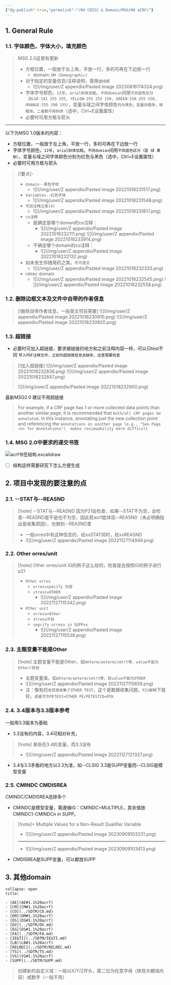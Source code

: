 ```yaml
---
{"dg-publish":true,"permalink":"/04 CDISC & Domain/MSG/00 aCRF/"}
---
```



## 1. General Rule

### 1.1. 字体颜色，字体大小，填充颜色

> MSG 2.0这里有更新
> - 方框位置，一般放于左上角，平放一行，多的可再在下边放一行
> 	- domain: `DM (Demographic)`
> - 对于指定的变量信息/注释说明，需用`虚线框 `
> 	- ![](/img/user/Z appendix/Pasted image 20230816174324.png)
> - 字体字号颜色，`12号`，`arial斜体加粗`。`不同domian`间用`不同底色区分（BLUE-191 255 255, YELLOW-255 255 150, GREEN-150 255 150,  ORANGE-255 190 155）`，变量与域之间字体颜色`均为黑色，变量非粗体，域粗体。二者都不用斜体`（选中，Ctrl+E设置属性）
> - 必要时可用方框与箭头


-----
以下为MSG 1.0版本的内容：
-   方框位置，一般放于左上角，平放一行，多的可再在下边放一行
-   字体字号颜色，`12号`，`arial斜体加粗`。`不同domian`间用`不同底色区分（蓝 绿 黄 粉）`，变量与域之间字体颜色分别为红色与黑色（选中，Ctrl+E设置属性）
-   必要时可用方框与箭头

> [!要点]-
> - `domain--黑色字体`
> 	- ![](/img/user/Z appendix/Pasted image 20221018231517.png)
> - `Variables--红色字体`
> 	- ![](/img/user/Z appendix/Pasted image 20221018231548.png)
> - `可加注释之类(4)` 
> 	- ![](/img/user/Z appendix/Pasted image 20221018231817.png)
> - `co注释`
> 	- 能确定是哪个doman的co注释：
> 		- ![](/img/user/Z appendix/Pasted image 20221018232111.png)  ![](/img/user/Z appendix/Pasted image 20221018233914.png)
> 	- 不确定哪个domain的co注释：
> 		- ![](/img/user/Z appendix/Pasted image 20221018232132.png)
> - 如未发生伴随用药之类，`可不提交`
> 	- ![](/img/user/Z appendix/Pasted image 20221018232333.png)
> - relrec domain
> 	- ![](/img/user/Z appendix/Pasted image 20221018232545.png)  ![](/img/user/Z appendix/Pasted image 20221018232558.png)
> 
>

### 1.2. 删除边框文本及文件中自带的作者信息

> [!删除自带作者信息，一般英文项目需要]
> ![](/img/user/Z appendix/Pasted image 20221018230910.png)  ![](/img/user/Z appendix/Pasted image 20221018230920.png)


### 1.3. 超链接

- 必要时可加入超链接，要求被链接的地方和之前注释内容一样，可以只test不同 `导入PDF注释文件，之前的超链接信息会缺失，这里需要检查`


> [!加入超链接]
> ![](/img/user/Z appendix/Pasted image 20221018232836.png)   ![](/img/user/Z appendix/Pasted image 20221018232847.png)  
>   
> ![](/img/user/Z appendix/Pasted image 20221018232900.png)

最新MSG2.0 建议不用超链接
> For example, if a CRF page has 1 or more collected data points than another similar page, it is recommended that `both/all CRF pages be annotated`. In this instance, annotating just the new collection point and referencing the `annotations on another page (e.g., "See Page <n> for Annotations")  makes reviewability more difficult`

### 1.4. MSG 2.0中要求的递交书签


![acrf书签结构.excalidraw](acrf书签结构.excalidraw.md|2000)

- [ ] 结构这样需要研究下怎么方便生成

## 2. 项目中发现的要注意的点

### 2.1. --STAT与--REASND

> [!note] --STAT与--REASND
> 因为P21会检查，如果--STAT不为空，会检查--REASND是不是也不为空，因此若acrf能体现--REASND（未必明确指出是收集原因），也做到--REASND里
> - 一般orres中有这种信息的，给xxSTAT同时，给xxREASND
> - ![](/img/user/Z appendix/Pasted image 20221127114949.png)

### 2.2. Other orres/unit

> [!note] Other orres/unit
> IG的例子这么给的，检查是会按照IG的例子进行p21
> - `Other orres`
> 	- `orres=specify 内容`
> 	- `stresc=OTHER`
> 		- ![](/img/user/Z appendix/Pasted image 20221127115342.png)
> - `Other unit`
> 	- `orresu=Other`
> 	- `stresu不标`
> 	- `sepcify orresu in SUPPxx`
> 		- ![](/img/user/Z appendix/Pasted image 20221127115538.png)

### 2.3. 主题变量不能是Other

> [!note] 主题变量不能是Other，如`mhterm/aeterm/cmtrt等，value不能为Other/其他`
> - 主题变量值，如`mhterm/aeterm/cmtrt等，其value不能为OTHER`
> - ![](/img/user/Z appendix/Pasted image 20221127115659.png)
> - 注：像有的`发现类收集了OTHER TEST`，这个是数据收集问题，`P21解释`下就好。`或者可令PETEST=OTHER PE/PETESTCD=OTH`

### 2.4. 3.4版本与3.3版本参考

一般用3.3版本为基础

- 3.3没有的内容，3.4可相对补充，
> [!note] 某些在3.4的变量，而3.3没有
> - ![](/img/user/Z appendix/Pasted image 20221127121327.png)

- 3.4与3.3矛盾的地方以3.3为准，如--CLSIG 3.3是SUPP变量而--CLSIG是模型变量

### 2.5. CMINDC CMDISREA

CMINDC/CMDISREA选择多个

- CMINDC是模型变量，需遵循IG：CMINDC=MULTIPLE，其余值放CMINDC1-CMINDCn in SUPP。

> [!note]+ Multiple Values for a Non-Result Qualifier Variable
> - ![](/img/user/Z appendix/Pasted image 20230909103331.png)
> - ---
> - ![](/img/user/Z appendix/Pasted image 20230909103413.png)

- CMDISREA是SUPP变量，可以都放SUPP

## 3. 其他domain

```ad-note
collapse: open
title: 

- [AE](AE#1.1%20acrf)   
- [CM](CM#1.1%20acrf)    
- [CO](../SDTM/CO.md)    
- [DM](DM#1.1%20acrf)    
- [DS](DS#1.1%20acrf)  
- [DV](../SDTM/DV.md)
- [EG](EG#1.1%20acrf)    
- [FA](../SDTM/FA.md)
- [IE&TI](../SDTM/IE&TI.md)  
- [LB](LB#1.1%20acrf)     
- [RELREC](../SDTM/RELREC.md)      
- [TS](../SDTM/TS.md)
- [VS](VS#1.1%20acrf)    
- [SUPP](../SDTM/SUPP.md)

```

> 创建新的自定义域：一般以X/Y/Z开头，第二位为任意字母（体现大概域内容）或数字（一般不用）


